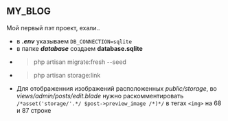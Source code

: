 
## MY_BLOG

Мой первый пэт проект, ехали..

- в **_.env_** указываем `DB_CONNECTION=sqlite`
- в папке **_database_** создаем **database.sqlite**
- > php artisan migrate:fresh --seed
- > php artisan storage:link
- Для отображенния изображений расположенных _public/storage_,  во _views/admin/posts/edit.blade_ нужно раскомментировать `/*asset('storage/'.*/ $post->preview_image /*)*/` в тегах `<img>` на 68 и 87 строке



